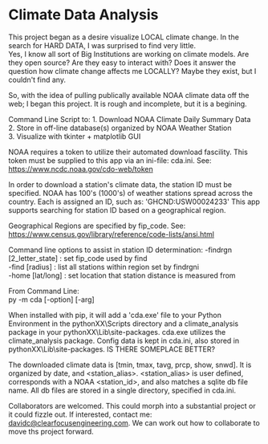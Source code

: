 # Climate Data Analysis

This project began as a desire visualize LOCAL climate change.
In the search for HARD DATA, I was surprised to find very little.  
Yes, I know all sort of Big Institutions are working on climate
models.  Are they open source? Are they easy to interact with?
Does it answer the question how climate change affects me LOCALLY?
Maybe they exist, but I couldn't find any.

So, with the idea of pulling publically available NOAA climate data
off the web; I began this project.  It is rough and incomplete,
but it is a begining.

Command Line Script to:
    1. Download NOAA Climate Daily Summary Data  
    2. Store in off-line database(s) organized by NOAA Weather Station  
    3. Visualize with tkinter + matplotlib GUI  

NOAA requires a token to utilize their automated download fascility.
This token must be supplied to this app via an ini-file: cda.ini.  See:
  https://www.ncdc.noaa.gov/cdo-web/token

In order to download a station's climate data, the station ID must be specified.
NOAA has 100's (1000's) of weather stations spread across the country.
Each is assigned an ID, such as: 'GHCND:USW00024233'
This app supports searching for station ID based on a geographical region.

Geographical Regions are specified by fip_code. See:
  https://www.census.gov/library/reference/code-lists/ansi.html

Command line options to assist in station ID determination:
    -findrgn [2_letter_state]    : set fip_code used by find   
    -find    [radius]            : list all stations within region set by findrgni  
    -home    [lat/long]          : set location that station distance is measured from  

From Command Line:  
    py -m cda [-option] [-arg]  

When installed with pip, it will add a 'cda.exe' file to your Python Environment
in the pythonXX\Scripts directory and a climate_analysis package in your
pythonXX\Lib\site-packages.  cda.exe utilizes the climate_analysis package.
Config data is kept in cda.ini, also stored in pythonXX\Lib\site-packages.
IS THERE SOMEPLACE BETTER?

The downloaded climate data is [tmin, tmax, tavg, prcp, show, snwd].  It is
organized by date, and <station_alias>.  <station_alias> is user defined, 
corresponds with a NOAA <station_id>, and also matches a sqlite db file name.
All db files are stored in a single directory, specified in cda.ini.

Collaborators are welcomed.  This could morph into a substantial project or
it could fizzle out. If interested, contact me: davidc@clearfocusengineering.com.
We can work out how to collaborate to move ths project forward.

